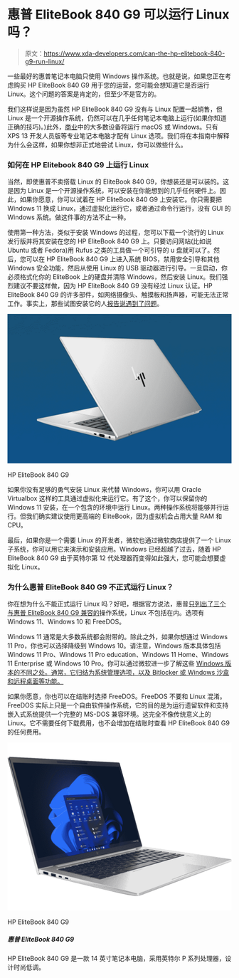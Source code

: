 # 惠普 EliteBook 840 G9 可以运行 Linux 吗？

> 原文：<https://www.xda-developers.com/can-the-hp-elitebook-840-g9-run-linux/>

一些最好的惠普笔记本电脑只使用 Windows 操作系统。也就是说，如果您正在考虑购买 HP EliteBook 840 G9 用于您的运营，您可能会想知道它是否运行 Linux。这个问题的答案是肯定的，但至少不是官方的。

我们这样说是因为虽然 HP EliteBook 840 G9 没有与 Linux 配置一起销售，但 Linux 是一个开源操作系统，仍然可以在几乎任何笔记本电脑上运行(如果你知道正确的技巧)。)此外，[商业](https://www.xda-developers.com/best-business-laptops/)中的大多数设备将运行 macOS 或 Windows。只有 XPS 13 开发人员版等专业笔记本电脑才配有 Linux 选项。我们将在本指南中解释为什么会这样，如果你想非正式地尝试 Linux，你可以做些什么。

### 如何在 HP Elitebook 840 G9 上运行 Linux

当然，即使惠普不卖搭载 Linux 的 EliteBook 840 G9，你想装还是可以装的。这是因为 Linux 是一个开源操作系统，可以安装在你能想到的几乎任何硬件上。因此，如果你愿意，你可以试着在 HP EliteBook 840 G9 上安装它。你只需要把 Windows 11 换成 Linux，通过虚拟化运行它，或者通过命令行运行，没有 GUI 的 Windows 系统。做这件事的方法不止一种。

使用第一种方法，类似于安装 Windows 的过程，您可以下载一个流行的 Linux 发行版并将其安装在您的 HP EliteBook 840 G9 上。只要访问网站(比如说 Ubuntu 或者 Fedora)用 Rufus 之类的工具做一个可引导的 u 盘就可以了。然后，您可以在 HP EliteBook 840 G9 上进入系统 BIOS，禁用安全引导和其他 Windows 安全功能，然后从使用 Linux 的 USB 驱动器进行引导。一旦启动，你必须格式化你的 EliteBook 上的硬盘并清除 Windows，然后安装 Linux。我们强烈建议不要这样做，因为 HP EliteBook 840 G9 没有经过 Linux 认证。HP EliteBook 840 G9 的许多部件，如网络摄像头、触摸板和扬声器，可能无法正常工作。事实上，那些试图安装它的人[报告说遇到了问题](https://www.linuxquestions.org/questions/showthread.php?p=6373482#post6373482)。

 <picture>![The HP EliteBook 840 G9 is a premium business laptop with high-end specs and a clean design that's great for office use. It also supports 5G or LTE so you can work from anywhere.](img/b54cd662c1c9a848c1c72899dbde59c4.png)</picture> 

HP EliteBook 840 G9

如果你没有足够的勇气安装 Linux 来代替 Windows，你可以用 Oracle Virtualbox 这样的工具通过虚拟化来运行它。有了这个，你可以保留你的 Windows 11 安装，在一个包含的环境中运行 Linux。两种操作系统将能够并行运行。但我们确实建议使用更高端的 EliteBook，因为虚拟机会占用大量 RAM 和 CPU。

最后，如果你是一个需要 Linux 的开发者，微软也通过微软商店提供了一个 Linux 子系统，你可以用它来演示和安装应用。Windows 已经超越了过去，随着 HP EliteBook 840 G9 由于英特尔第 12 代处理器而变得如此强大，您可能会想要虚拟化 Linux。

### 为什么惠普 EliteBook 840 G9 不正式运行 Linux？

你在想为什么不能正式运行 Linux 吗？好吧，根据官方说法，惠普[只列出了三个与惠普 EliteBook 840 G9 兼容的](https://www8.hp.com/h20195/v2/GetDocument.aspx?docname=c08114578)操作系统，Linux 不包括在内。选项有 Windows 11、Windows 10 和 FreeDOS。

Windows 11 通常是大多数系统都会附带的。除此之外，如果你想通过 Windows 11 Pro，你也可以选择降级到 Windows 10。请注意，Windows 版本具体包括 Windows 11 Pro、Windows 11 Pro education、Windows 11 Home、Windows 11 Enterprise 或 Windows 10 Pro。你可以通过微软进一步了解这些 [Windows 版本的不同之处。通常，它归结为系统管理选项，以及 Bitlocker 或 Windows 沙盒和远程桌面等功能。](https://track.flexlinkspro.com/g.ashx?foid=1.24542&trid=1198401.711&foc=17&fot=9999&fos=1&fobs=e6094ac9-3980-4b85-98b0-3980cce5400f&url=https%3A%2F%2Fwww.microsoft.com%2Fen-us%2Fwindows%2Fcompare-windows-11-home-vs-pro-versions%3Fr%3D1)

如果你愿意，你也可以在结账时选择 FreeDOS。FreeDOS 不要和 Linux 混淆。FreeDOS 实际上只是一个自由软件操作系统，它的目的是为运行遗留软件和支持嵌入式系统提供一个完整的 MS-DOS 兼容环境。这完全不像传统意义上的 Linux。它不需要任何下载费用，也不会增加在结账时查看 HP EliteBook 840 G9 的任何费用。

 <picture>![The HP EliteBook 840 G9 is a 14-inch laptop powered by Intel P-series processors and featuring a sleek subdued design.](img/0c6f5495e5032546b5781ad41df89f5b.png)</picture> 

HP EliteBook 840 G9

##### 惠普 EliteBook 840 G9

HP EliteBook 840 G9 是一款 14 英寸笔记本电脑，采用英特尔 P 系列处理器，设计时尚低调。